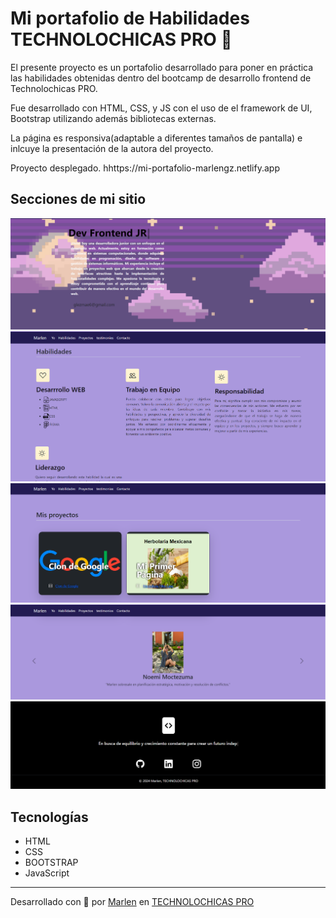 # Mi portafolio de Habilidades TECHNOLOCHICAS PRO 💜

El presente proyecto es un portafolio desarrollado para poner en práctica las habilidades obtenidas dentro del bootcamp de desarrollo frontend de Technolochicas PRO.

Fue desarrollado con HTML, CSS, y JS con el uso de el framework de UI, Bootstrap utilizando además bibliotecas externas.

La página es responsiva(adaptable a diferentes tamaños de pantalla) e inlcuye la presentación de la autora del proyecto.

Proyecto desplegado.
hhttps://mi-portafolio-marlengz.netlify.app
## Secciones de mi sitio

![Presentación](assets/presentacion.png)
![Habilidades](assets/habilidades.png)
![Proyectos](assets/proyectos.png)
![Testimonios](assets/testimonios.png)
![Contacto](assets/contacto.png)

## Tecnologías
* HTML
* CSS
* BOOTSTRAP
* JavaScript
---

Desarrollado con  💜 por [Marlen](https://mi-portafolio-marlengz.netlify.app ) en [TECHNOLOCHICAS PRO](https://tecnolochicas.mx/)
